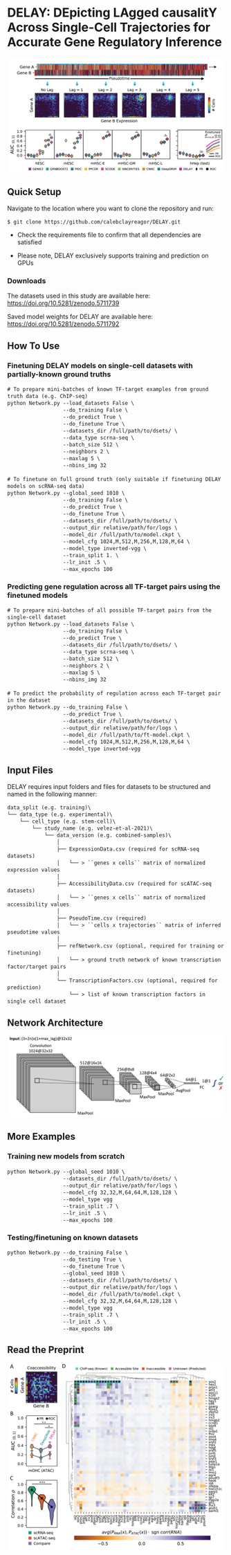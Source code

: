 # DELAY: DEpicting LAgged causalitY Across Single-Cell Trajectories for Accurate Gene Regulatory Inference

![DELAY](figures/DELAY.png)

## Quick Setup

Navigate to the location where you want to clone the repository and run:

```
$ git clone https://github.com/calebclayreagor/DELAY.git
```

- Check the requirements file to confirm that all dependencies are satisfied

- Please note, DELAY exclusively supports training and prediction on GPUs

### Downloads

The datasets used in this study are available here: https://doi.org/10.5281/zenodo.5711739

Saved model weights for DELAY are available here: https://doi.org/10.5281/zenodo.5711792

## How To Use

### Finetuning DELAY models on single-cell datasets with partially-known ground truths

```
# To prepare mini-batches of known TF-target examples from ground truth data (e.g. ChIP-seq)
python Network.py --load_datasets False \
                  --do_training False \
                  --do_predict True \
                  --do_finetune True \
                  --datasets_dir /full/path/to/dsets/ \
                  --data_type scrna-seq \
                  --batch_size 512 \
                  --neighbors 2 \
                  --maxlag 5 \
                  --nbins_img 32
                  
# To finetune on full ground truth (only suitable if finetuning DELAY models on scRNA-seq data)
python Network.py --global_seed 1010 \
                  --do_training False \
                  --do_predict True \
                  --do_finetune True \
                  --datasets_dir /full/path/to/dsets/ \
                  --output_dir relative/path/for/logs \
                  --model_dir /full/path/to/model.ckpt \
                  --model_cfg 1024,M,512,M,256,M,128,M,64 \
                  --model_type inverted-vgg \
                  --train_split 1. \
                  --lr_init .5 \
                  --max_epochs 100
```

### Predicting gene regulation across all TF-target pairs using the finetuned models

```
# To prepare mini-batches of all possible TF-target pairs from the single-cell dataset
python Network.py --load_datasets False \
                  --do_training False \
                  --do_predict True \
                  --datasets_dir /full/path/to/dsets/ \
                  --data_type scrna-seq \
                  --batch_size 512 \
                  --neighbors 2 \
                  --maxlag 5 \
                  --nbins_img 32

# To predict the probability of regulation across each TF-target pair in the dataset
python Network.py --do_training False \
                  --do_predict True \
                  --datasets_dir /full/path/to/dsets/ \
                  --output_dir relative/path/for/logs \
                  --model_dir /full/path/to/ft-model.ckpt \
                  --model_cfg 1024,M,512,M,256,M,128,M,64 \
                  --model_type inverted-vgg
```

## Input Files

DELAY requires input folders and files for datasets to be structured and named in the following manner:

```
data_split (e.g. training)\
└── data_type (e.g. experimental)\
    └── cell_type (e.g. stem-cell)\
        └── study_name (e.g. velez-et-al-2021)\ 
            └── data_version (e.g. combined-samples)\
                │
                ├── ExpressionData.csv (required for scRNA-seq datasets)
                │   └── > ``genes x cells`` matrix of normalized expression values 
                │
                ├── AccessibilityData.csv (required for scATAC-seq datasets)
                │   └── > ``genes x cells`` matrix of normalized accessibility values
                │
                ├── PseudoTime.csv (required)
                │   └── > ``cells x trajectories`` matrix of inferred pseudotime values
                │
                ├── refNetwork.csv (optional, required for training or finetuning)
                │   └── > ground truth network of known transcription factor/target pairs
                │
                └── TranscriptionFactors.csv (optional, required for prediction)
                    └── > list of known transcription factors in single cell dataset
```



## Network Architecture

![Network](figures/network.png)

## More Examples

### Training new models from scratch

```
python Network.py --global_seed 1010 \
                  --datasets_dir /full/path/to/dsets/ \
                  --output_dir relative/path/for/logs \
                  --model_cfg 32,32,M,64,64,M,128,128 \
                  --model_type vgg
                  --train_split .7 \
                  --lr_init .5 \
                  --max_epochs 100    
```

### Testing/finetuning on known datasets

```
python Network.py --do_training False \
                  --do_testing True \
                  --do_finetune True \
                  --global_seed 1010 \
                  --datasets_dir /full/path/to/dsets/ \
                  --output_dir relative/path/for/logs \
                  --model_dir /full/path/to/model.ckpt \
                  --model_cfg 32,32,M,64,64,M,128,128 \
                  --model_type vgg
                  --train_split .7 \
                  --lr_init .5 \
                  --max_epochs 100            
```

## Read the Preprint

![haircell-GRN](figures/haircell-GRN.png)
